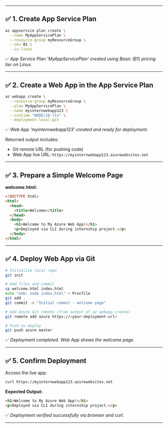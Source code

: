 

---

## ✅ 1. Create App Service Plan

```bash
az appservice plan create \
  --name MyAppServicePlan \
  --resource-group myResourceGroup \
  --sku B1 \
  --is-linux
```

✅ *App Service Plan 'MyAppServicePlan' created using Basic (B1) pricing tier on Linux.*

---

## ✅ 2. Create a Web App in the App Service Plan

```bash
az webapp create \
  --resource-group myResourceGroup \
  --plan MyAppServicePlan \
  --name myinternwebapp123 \
  --runtime "NODE|18-lts" \
  --deployment-local-git
```

✅ *Web App 'myinternwebapp123' created and ready for deployment.*

Returned output includes:

* Git remote URL (for pushing code)
* Web App live URL: `https://myinternwebapp123.azurewebsites.net`

---

## ✅ 3. Prepare a Simple Welcome Page

**welcome.html:**

```html
<!DOCTYPE html>
<html>
  <head>
    <title>Welcome</title>
  </head>
  <body>
    <h1>Welcome to My Azure Web App!</h1>
    <p>Deployed via CLI during internship project.</p>
  </body>
</html>
```

---

## ✅ 4. Deploy Web App via Git

```bash
# Initialize local repo
git init

# Add files and commit
cp welcome.html index.html
echo "web: node index.html" > Procfile
git add .
git commit -m "Initial commit - welcome page"

# Add Azure Git remote (from output of az webapp create)
git remote add azure https://<your-deployment-url>

# Push to deploy
git push azure master
```

✅ *Deployment completed. Web App shows the welcome page.*

---

## ✅ 5. Confirm Deployment

Access the live app:

```bash
curl https://myinternwebapp123.azurewebsites.net
```

**Expected Output:**

```html
<h1>Welcome to My Azure Web App!</h1>
<p>Deployed via CLI during internship project.</p>
```

✅ *Deployment verified successfully via browser and curl.*

---

